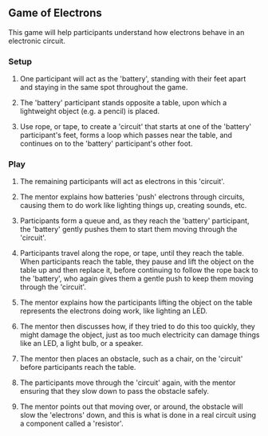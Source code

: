 ## Game of Electrons

This game will help participants understand how electrons behave in an electronic circuit.

### Setup

 1. One participant will act as the 'battery', standing with their feet apart and staying in the same spot throughout the game.

 2. The 'battery' participant stands opposite a table, upon which a lightweight object (e.g. a pencil) is placed.

 3. Use rope, or tape, to create a 'circuit' that starts at one of the 'battery' participant's feet, forms a loop which passes near the table, and continues on to the 'battery' participant's other foot.

### Play

 1. The remaining participants will act as electrons in this 'circuit'.

 2. The mentor explains how batteries 'push' electrons through circuits, causing them to do work like lighting things up, creating sounds, etc.

 3. Participants form a queue and, as they reach the 'battery' participant, the 'battery' gently pushes them to start them moving through the 'circuit'.

 4. Participants travel along the rope, or tape, until they reach the table. When participants reach the table, they pause and lift the object on the table up and then replace it, before continuing to follow the rope back to the 'battery', who again gives them a gentle push to keep them moving through the 'circuit'.

 5. The mentor explains how the participants lifting the object on the table represents the electrons doing work, like lighting an LED. 

 6. The mentor then discusses how, if they tried to do this too quickly, they might damage the object, just as too much electricity can damage things like an LED, a light bulb, or a speaker.

 7. The mentor then places an obstacle, such as a chair, on the 'circuit' before participants reach the table.

 8. The participants move through the 'circuit' again, with the mentor ensuring that they slow down to pass the obstacle safely.

 9. The mentor points out that moving over, or around, the obstacle will slow the 'electrons' down, and this is what is done in a real circuit using a component called a 'resistor'.

